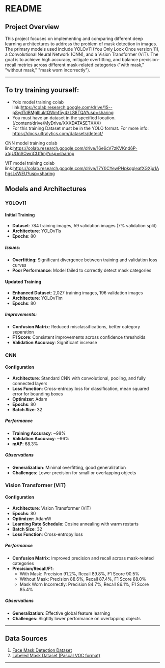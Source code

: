 # README

## Project Overview
This project focuses on implementing and comparing different deep learning architectures to address the problem of mask detection in images. The primary models used include YOLOv11 (You Only Look Once version 11), a Convolutional Neural Network (CNN), and a Vision Transformer (ViT). The goal is to achieve high accuracy, mitigate overfitting, and balance precision-recall metrics across different mask-related categories ("with mask," "without mask," "mask worn incorrectly").

---
## **To try training yourself:**
- Yolo model training colab link:https://colab.research.google.com/drive/1S--p8ydTdBMglIIuktQWmf5y4zLS8TQA?usp=sharing
- You must have an dataset in the specified location. (/content/drive/MyDrive/XXXDATASETXXX)
- For this training Dataset must be in the YOLO format. For more info: https://docs.ultralytics.com/datasets/detect/


CNN model training colab link:https://colab.research.google.com/drive/16e6cV7zKVKnd6P-xtqUOnSOwriCUfImj?usp=sharing

VIT model training colab link:https://colab.research.google.com/drive/17Y0CYewPHpkggleafXGXju1AhgsLsWEU?usp=sharing

## Models and Architectures

### YOLOv11
#### Initial Training
- **Dataset**: 784 training images, 59 validation images (7% validation split)
- **Architecture**: YOLOv11s
- **Epochs**: 80

##### Issues:
- **Overfitting**: Significant divergence between training and validation loss curves
- **Poor Performance**: Model failed to correctly detect mask categories

#### Updated Training
- **Enhanced Dataset**: 2,027 training images, 196 validation images
- **Architecture**: YOLOv11m
- **Epochs**: 80

##### Improvements:
- **Confusion Matrix**: Reduced misclassifications, better category separation
- **F1 Score**: Consistent improvements across confidence thresholds
- **Validation Accuracy**: Significant increase

### CNN
#### Configuration
- **Architecture**: Standard CNN with convolutional, pooling, and fully connected layers
- **Loss Function**: Cross-entropy loss for classification, mean squared error for bounding boxes
- **Optimizer**: Adam
- **Epochs**: 80
- **Batch Size**: 32

##### Performance
- **Training Accuracy**: ~98%
- **Validation Accuracy**: ~96%
- **mAP**: 68.3%

##### Observations
- **Generalization**: Minimal overfitting, good generalization
- **Challenges**: Lower precision for small or overlapping objects

### Vision Transformer (ViT)
#### Configuration
- **Architecture**: Vision Transformer (ViT)
- **Epochs**: 80
- **Optimizer**: AdamW
- **Learning Rate Schedule**: Cosine annealing with warm restarts
- **Batch Size**: 32
- **Loss Function**: Cross-entropy loss

##### Performance
- **Confusion Matrix**: Improved precision and recall across mask-related categories
- **Precision/Recall/F1**:
  - With Mask: Precision 91.2%, Recall 89.8%, F1 Score 90.5%
  - Without Mask: Precision 88.6%, Recall 87.4%, F1 Score 88.0%
  - Mask Worn Incorrectly: Precision 84.7%, Recall 86.1%, F1 Score 85.4%

##### Observations
- **Generalization**: Effective global feature learning
- **Challenges**: Slightly lower performance on overlapping objects

---

## Data Sources
1. [Face Mask Detection Dataset](https://www.kaggle.com/datasets/andrewmvd/face-mask-detection)
2. [Labeled Mask Dataset (Pascal VOC format)](https://www.kaggle.com/datasets/techzizou/labeled-mask-dataset-pascal-voc-format/data)

---




